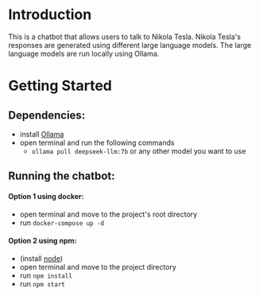 # Introduction

This is a chatbot that allows users to talk to Nikola Tesla. Nikola Tesla's responses are generated using different
large language models.
The large language models are run locally using Ollama.

# Getting Started

## Dependencies:

- install [Ollama](https://ollama.com/)
- open terminal and run the following commands
    - `ollama pull deepseek-llm:7b` or any other model you want to use

## Running the chatbot:

#### Option 1 using docker:

- open terminal and move to the project's root directory
- run `docker-compose up -d`

#### Option 2 using npm:

- (install [node](https://nodejs.org/en))
- open terminal and move to the project directory
- run `npm install`
- run `npm start`

